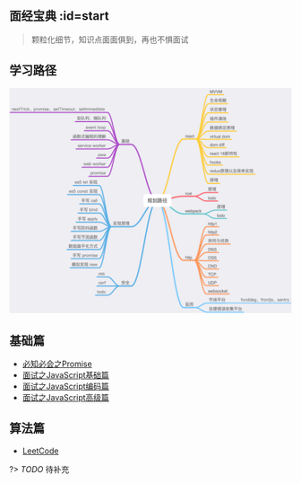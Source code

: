 ## 面经宝典 :id=start

> 颗粒化细节，知识点面面俱到，再也不惧面试

## 学习路径
![学习路径](./assets/images/学习路径.png)

## 基础篇
- [必知必会之Promise](./src/basis/Promise.md)
- [面试之JavaScript基础篇](./src/interview/面试之JavaScript基础篇.md)
- [面试之JavaScript编码篇](./src/interview/面试之JavaScript编码篇.md)
- [面试之JavaScript高级篇](./src/interview/面试之JavaScript高级篇.md)

## 算法篇
- [LeetCode](./src/arithmetic/index.md)

?> _TODO_ 待补充
